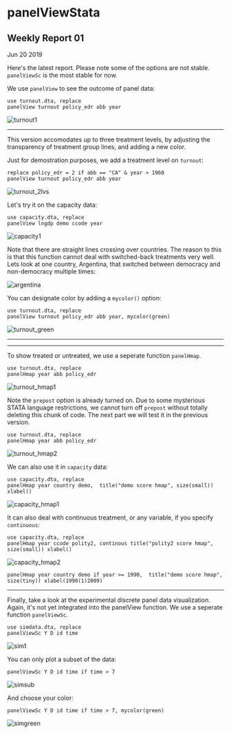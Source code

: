 # panelViewStata
## Weekly Report 01
Jun 20 2019

Here's the latest report. Please note some of the options are not stable. `panelViewSc` is the most stable for now.

We use `panelView` to see the outcome of panel data:
```
use turnout.dta, replace
panelView turnout policy_edr abb year
```
![turnout1](turnout1.png)
***
This version accomodates up to three treatment levels, by adjusting the transparency of treatment group lines, and adding a new color.

Just for demostration purposes, we add a treatment level on `turnout`:

```
replace policy_edr = 2 if abb == "CA" & year > 1960
panelView turnout policy_edr abb year
```

![turnout_2lvs](turnout_2lvs.png)


Let's try it on the capacity data:
```
use capacity.dta, replace
panelView lngdp demo ccode year
```
![capacity1](capacity1.png)

Note that there are straight lines crossing over countries. The reason to this is that this function cannot deal with switched-back treatments very well. Lets look at one country, Argentina, that switched between democracy and non-democracy multiple times:

![argentina](argentina.png)

You can designate color by adding a `mycolor()` option:
```
use turnout.dta, replace
panelView turnout policy_edr abb year, mycolor(green)
```
![turnout_green](turnout_green.png)
***
***

To show treated or untreated, we use a seperate function `panelHmap`.

```
use turnout.dta, replace
panelHmap year abb policy_edr
```
![turnout_hmap1](turnout_hmap1.png)

Note the `prepost` option is already turned on. Due to some mysterious STATA language restrictions, we cannot turn off `prepost` without totally deleting this chunk of code. The next part we will test it in the previous version.

```
use turnout.dta, replace
panelHmap year abb policy_edr
```
![turnout_hmap2](turnout_hmap2.png)

We can also use it in `capacity` data:

```
use capacity.dta, replace
panelHmap year country demo,  title("demo score hmap", size(small)) xlabel()
```

![capacity_hmap1](capacity_hmap1.png)

It can also deal with continuous treatment, or any variable, if you specify `continuous`:

```
use capacity.dta, replace
panelHmap year ccode polity2, continous title("polity2 score hmap", size(small)) xlabel()
```
![capacity_hmap2](capacity_hmap2.png)




```
panelHmap year country demo if year >= 1990,  title("demo score hmap", size(tiny)) xlabel(1990(1)2009)
```

***

Finally, take a look at the experimental discrete panel data visualization. Again, it's not yet integrated into the panelView function. We use a seperate function `panelViewSc`.

```
use simdata.dta, replace
panelViewSc Y D id time
```
![sim1](sim1.png)

You can only plot a subset of the data:
```
panelViewSc Y D id time if time > 7
```
![simsub](sim_sub.png)


And choose your color:
```
panelViewSc Y D id time if time > 7, mycolor(green)
```
![simgreen](sim_green.png)
